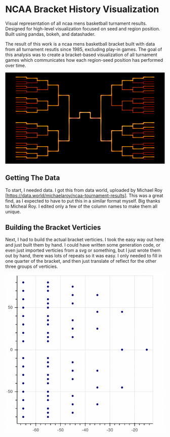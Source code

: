 # NCAA Bracket History Visualization
Visual representation of all ncaa mens basketball turnament results. Designed for high-level visualization focused on seed and region position. Built using pandas, bokeh, and datashader. 

The result of this work is a ncaa mens basketball bracket built with data from all turnament resutls since 1985, excluding play-in games. The goal of this analysis was to create a bracket-based visualization of all turnament games which communicates how each region-seed position has performed over time. 

[bracket]: ./pics/1985-2017_final_4_and_champ_extra_lines.png "Bracket Visualization"
[Top Right]: ./pics/verticies.png "Top Right Verticies"


![Bracket Viz][bracket]


## Getting The Data
To start, I needed data. I got this from data world, uploaded by Michael Roy [https://data.world/michaelaroy/ncaa-tournament-results]. This was a great find, as I expected to have to put this in a similar format myself. Big thanks to Micheal Roy. I edited only a few of the column names to make them all unique. 

## Building the Bracket Verticies 
Next, I had to build the actual bracket verticies. I took the easy way out here and just built them by hand. I could have written some generation code, or even just imported verticies from a svg or something, but I just wrote them out by hand, there was lots of repeats so it was easy. I only needed to fill in one quarter of the bracket, and then just translate of reflect for the other three  groups of verticies.

![Top Right Verticies][Top Right]
